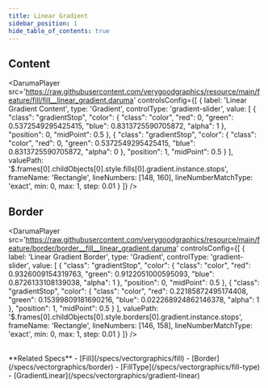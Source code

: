 ```yaml
---
title: Linear Gradient
sidebar_position: 1
hide_table_of_contents: true
---
```


## Content

<DarumaPlayer
  src='https://raw.githubusercontent.com/verygoodgraphics/resource/main/feature/fill/fill__linear_gradient.daruma'
  controlsConfig={[
    {
      label:  'Linear Gradient Content',
      type: 'Gradient',
      controlType: 'gradient-slider',
      value: [
        {
          "class": "gradientStop",
          "color": {
            "class": "color",
            "red": 0,
            "green": 0.5372549295425415,
            "blue": 0.8313725590705872,
            "alpha": 1
          },
          "position": 0,
          "midPoint": 0.5
        },
        {
          "class": "gradientStop",
          "color": {
            "class": "color",
            "red": 0,
            "green": 0.5372549295425415,
            "blue": 0.8313725590705872,
            "alpha": 0
          },
          "position": 1,
          "midPoint": 0.5
        }
      ],
      valuePath: '$.frames[0].childObjects[0].style.fills[0].gradient.instance.stops',
      frameName: 'Rectangle',
      lineNumbers: [148, 160],
      lineNumberMatchType: 'exact',
      min: 0,
      max: 1,
      step: 0.01
    }
  ]}
/>

## Border

<DarumaPlayer
  src='https://raw.githubusercontent.com/verygoodgraphics/resource/main/feature/border/border__fill__linear_gradient.daruma'
  controlsConfig={[
    {
      label:  'Linear Gradient Border',
      type: 'Gradient',
      controlType: 'gradient-slider',
      value: [
        {
          "class": "gradientStop",
          "color": {
            "class": "color",
            "red": 0.9326009154319763,
            "green": 0.9122051000595093,
            "blue": 0.8726133108139038,
            "alpha": 1
          },
          "position": 0,
          "midPoint": 0.5
        },
        {
          "class": "gradientStop",
          "color": {
            "class": "color",
            "red": 0.22185872495174408,
            "green": 0.15399809181690216,
            "blue": 0.022268924862146378,
            "alpha": 1
          },
          "position": 1,
          "midPoint": 0.5
        }
      ],
      valuePath: '$.frames[0].childObjects[0].style.borders[0].gradient.instance.stops',
      frameName: 'Rectangle',
      lineNumbers: [146, 158],
      lineNumberMatchType: 'exact',
      min: 0,
      max: 1,
      step: 0.01
    }
  ]}
/>

<br />
**Related Specs**
- [Fill](/specs/vectorgraphics/fill)
- [Border](/specs/vectorgraphics/border)
- [FillType](/specs/vectorgraphics/fill-type)
- [GradientLinear](/specs/vectorgraphics/gradient-linear)
